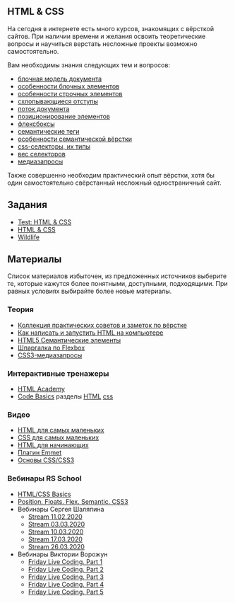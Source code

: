 ## HTML & CSS

На сегодня в интернете есть много курсов, знакомящих с вёрсткой сайтов. При наличии времени и желания освоить теоретические вопросы и научиться верстать несложные проекты возможно самостоятельно.  

Вам необходимы знания следующих тем и вопросов:
- [блочная модель документа](http://htmlbook.ru/samlayout/blochnaya-verstka/blochnaya-model)
- [особенности блочных элементов](http://htmlbook.ru/samlayout/blochnaya-verstka/blochnye-elementy)
- [особенности строчных элементов](http://htmlbook.ru/samlayout/blochnaya-verstka/strochnye-elementy)
- [схлопывающиеся отступы](http://htmlbook.ru/samlayout/blochnaya-verstka/skhlopyvayushchiesya-otstupy)
- [поток документа](http://htmlbook.ru/samlayout/blochnaya-verstka/potok-dokumenta)
- [позиционирование элементов](http://htmlbook.ru/samlayout/blochnaya-verstka/pozitsionirovanie-elementov)
- [флексбоксы](https://danilin.biz/flexbox.htm)
- [семантические теги](http://htmlbook.ru/samlayout/verstka-na-html5/novye-tegi)
- [особенности семантической вёрстки](http://webupblog.ru/semanticheskaya-verstka-sajta/)
- [css-селекторы, их типы](https://loftblog.ru/material/osnovy-css-urok-2/)
- [вес селекторов](http://css.yoksel.ru/specifity/)
- [медиазапросы](https://youtu.be/M-xc1EOMOIE)

Также совершенно необходим практический опыт вёрстки, хотя бы один самостоятельно свёрстанный несложный одностраничный сайт.

## Задания

- [Test: HTML & CSS](https://forms.gle/etfLS7wkavJ8tzDZ6)
- [HTML & CSS](tasks/html-css.md)
- [Wildlife](tasks/wildlife.md)

## Материалы

Список материалов избыточен, из предложенных источников выберите те, которые кажутся более понятными, доступными, подходящими. При равных условиях выбирайте более новые материалы.

### Теория

- [Коллекция практических советов и заметок по вёрстке](https://habr.com/ru/post/273471/)
- [Как написать и запустить HTML на компьютере](https://htmlacademy.ru/blog/education/all/how-to-run-html)
- [HTML5 Семантические элементы](https://html5css.ru/html/html5_semantic_elements.php)
- [Шпаргалка по Flexbox](https://habr.com/ru/post/313938/)
- [CSS3-медиазапросы](https://html5book.ru/css3-mediazaprosy/)

### Интерактивные тренажеры
- [HTML Academy](https://htmlacademy.ru/courses)
- [Code Basics](https://ru.code-basics.com/) разделы [HTML](https://ru.code-basics.com/languages/html) [css](https://ru.code-basics.com/languages/css)

### Видео
- [HTML для самых маленьких](https://www.youtube.com/playlist?list=PL3LQJkGQtzc7aWRyr-GaxyO_dwj5inJ1t)
- [CSS для самых маленьких](https://www.youtube.com/playlist?list=PL3LQJkGQtzc6_KA1AZy9O6kVWwX1hoaTn)
- [HTML для начинающих](https://www.youtube.com/playlist?list=PLY4rE9dstrJyeZlPWoKJr1xKVVnG4w-Hc)
- [Плагин Emmet](https://www.youtube.com/watch?v=WeNN9So5DTs)
- [Основы CSS/CSS3](https://www.youtube.com/playlist?list=PL026CCEB5125879C2)

### Вебинары RS School
- [HTML/CSS Basics](https://youtu.be/xdBTX4RMoBE)
- [Position. Floats. Flex. Semantic. CSS3](https://youtu.be/iSQcOjxttNg)
- Вебинары Сергея Шаляпина
  - [Stream 11.02.2020](https://youtu.be/UQavTWiTpnA)
  - [Stream 03.03.2020](https://youtu.be/PhRVJC0kBGE)
  - [Stream 10.03.2020](https://youtu.be/_5f0kznOM_A)
  - [Stream 17.03.2020](https://youtu.be/0M9Rz-wXYas)
  - [Stream 26.03.2020](https://youtu.be/fFDw7AH2OXo)
- Вебинары Виктории Ворожун
  - [Friday Live Coding. Part 1](https://youtu.be/ZAde-IJAHzo)
  - [Friday Live Coding. Part 2](https://youtu.be/BJENQIX2e2o)
  - [Friday Live Coding. Part 3](https://youtu.be/fooyYgIuZe8)
  - [Friday Live Coding. Part 4](https://youtu.be/Qk2UGlFNKPE)
  - [Friday Live Coding. Part 5](https://youtu.be/ouZnGUefneQ)